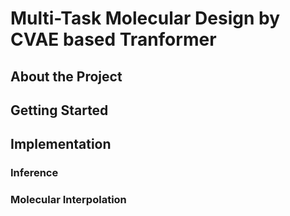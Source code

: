 # Multi-Task Molecular Design by CVAE based Tranformer


## About the Project


## Getting Started


## Implementation


### Inference


### Molecular Interpolation


